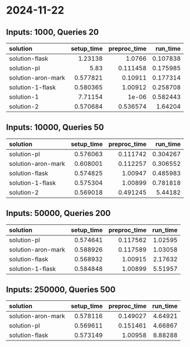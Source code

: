 # 2024-11-22

## Inputs: 1000, Queries 20

| solution           |   setup_time |   preproc_time |   run_time |
|:-------------------|-------------:|---------------:|-----------:|
| solution-flask     |     1.23138  |       1.0766   |   0.107838 |
| solution-pl        |     5.83     |       0.111458 |   0.175985 |
| solution-aron-mark |     0.577821 |       0.10911  |   0.177314 |
| solution-1-flask   |     0.580365 |       1.00912  |   0.258708 |
| solution-1         |     7.71154  |       1e-06    |   0.582443 |
| solution-2         |     0.570684 |       0.536574 |   1.64204  |

## Inputs: 10000, Queries 50

| solution           |   setup_time |   preproc_time |   run_time |
|:-------------------|-------------:|---------------:|-----------:|
| solution-pl        |     0.576063 |       0.111742 |   0.304267 |
| solution-aron-mark |     0.608001 |       0.112257 |   0.306552 |
| solution-flask     |     0.574825 |       1.00947  |   0.485983 |
| solution-1-flask   |     0.575304 |       1.00899  |   0.781818 |
| solution-2         |     0.569018 |       0.491245 |   5.44182  |

## Inputs: 50000, Queries 200

| solution           |   setup_time |   preproc_time |   run_time |
|:-------------------|-------------:|---------------:|-----------:|
| solution-pl        |     0.574641 |       0.117562 |    1.02595 |
| solution-aron-mark |     0.588926 |       0.117589 |    1.03058 |
| solution-flask     |     0.568932 |       1.00915  |    2.17632 |
| solution-1-flask   |     0.584848 |       1.00899  |    5.51957 |

## Inputs: 250000, Queries 500

| solution           |   setup_time |   preproc_time |   run_time |
|:-------------------|-------------:|---------------:|-----------:|
| solution-aron-mark |     0.578116 |       0.149027 |    4.64921 |
| solution-pl        |     0.569611 |       0.151461 |    4.66867 |
| solution-flask     |     0.573149 |       1.00958  |    8.88288 |